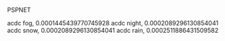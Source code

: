 PSPNET

acdc fog, 0.0001445439770745928
acdc night, 0.0002089296130854041
acdc snow, 0.0002089296130854041
acdc rain, 0.0002511886431509582